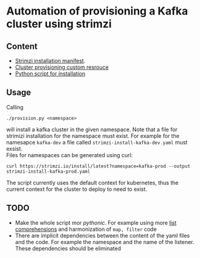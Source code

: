 # Automation of provisioning a Kafka cluster using strimzi
## Content
* [Strimzi installation manifest](./strimzi-install-kafka-dev.yaml).
* [Cluster provisioning custom resrouce](./kafka-cluster.json)
* [Python script for installation](./provision.py)

## Usage
Calling 
```shell
./provision.py <namespace>
```
will install a kafka cluster in the given namespace. Note that a file for strimizi installation
for the namespace must exist. For example for the namesapce `kafka-dev` a file called
`strimzi-install-kafka-dev.yaml` must exsist.\
Files for namespaces can be generated using curl:
```shell
curl https://strimzi.io/install/latest?namespace=kafka-prod --output strimzi-install-kafka-prod.yaml
```
The script currently uses the default context for kubernetes, thus the current context
for the cluster to deploy to need to exist.

## TODO
* Make the whole script mor _pythonic_. For example using more [list comprehensions](https://docs.python.org/3/tutorial/datastructures.html#list-comprehensions)
and harmonization of `map, filter` code
* There are implicit dependencies between the content of the yaml files and the code.
  For example the namespace and the name of the listener. 
  These dependencies should be eliminated